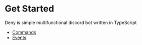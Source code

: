 # Get Started
Deny is simple multifunctional discord bot written in TypeScript

- [Commands](/Commands.md)
- [Events](/Events.md)